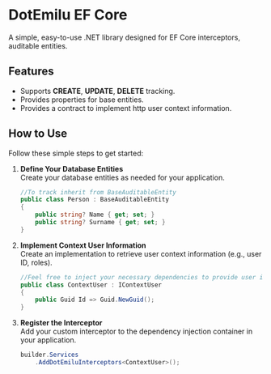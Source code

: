 # DotEmilu EF Core

A simple, easy-to-use .NET library designed for EF Core interceptors, auditable entities.

## Features

- Supports **CREATE**, **UPDATE**, **DELETE** tracking.
- Provides properties for base entities.
- Provides a contract to implement http user context information.

## How to Use

Follow these simple steps to get started:

1. **Define Your Database Entities**  
   Create your database entities as needed for your application.

   ```csharp
   //To track inherit from BaseAuditableEntity
   public class Person : BaseAuditableEntity
   {
       public string? Name { get; set; }
       public string? Surname { get; set; }
   }
   ```

2. **Implement Context User Information**  
   Create an implementation to retrieve user context information (e.g., user ID, roles).

   ```csharp
   //Feel free to inject your necessary dependencies to provide user information.
   public class ContextUser : IContextUser
   {
       public Guid Id => Guid.NewGuid();
   }
   ```

3. **Register the Interceptor**  
   Add your custom interceptor to the dependency injection container in your application.

   ```csharp
   builder.Services
       .AddDotEmiluInterceptors<ContextUser>();
   ```
